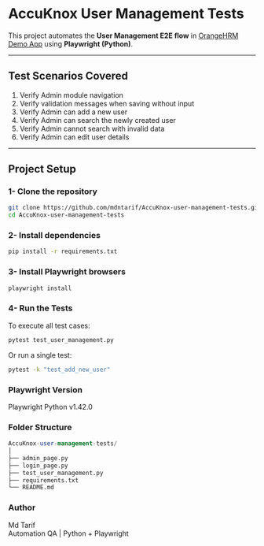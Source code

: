 # AccuKnox User Management Tests

This project automates the **User Management E2E flow** in [OrangeHRM Demo App](https://opensource-demo.orangehrmlive.com/web/index.php/auth/login) using **Playwright (Python)**.

---

## Test Scenarios Covered
1. Verify Admin module navigation  
2. Verify validation messages when saving without input  
3. Verify Admin can add a new user  
4. Verify Admin can search the newly created user  
5. Verify Admin cannot search with invalid data  
6. Verify Admin can edit user details  

---

## Project Setup

### 1- Clone the repository
```bash
git clone https://github.com/mdntarif/AccuKnox-user-management-tests.git
cd AccuKnox-user-management-tests
```

### 2- Install dependencies
```bash
pip install -r requirements.txt
```

### 3- Install Playwright browsers
```bash
playwright install
```

### 4- Run the Tests

To execute all test cases:
```bash
pytest test_user_management.py
```

Or run a single test:
```bash
pytest -k "test_add_new_user"
```

### Playwright Version

Playwright Python v1.42.0

### Folder Structure

```sql
AccuKnox-user-management-tests/
│
├── admin_page.py
├── login_page.py
├── test_user_management.py
├── requirements.txt
└── README.md
```

### Author

Md Tarif
<br>
Automation QA | Python + Playwright


